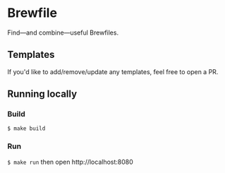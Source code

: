 # Brewfile

Find—and combine—useful Brewfiles.

## Templates

If you'd like to add/remove/update any templates, feel free to open a PR.

## Running locally

### Build

`$ make build`

### Run

`$ make run` then open http://localhost:8080
